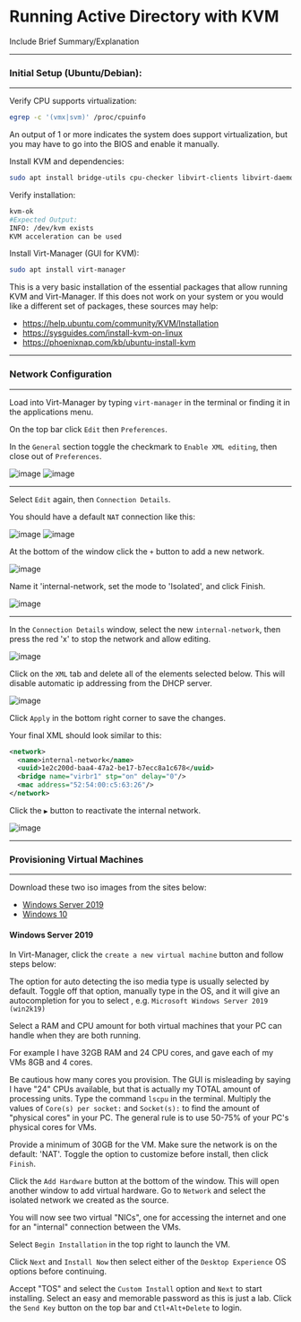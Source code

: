 # Running Active Directory with KVM

Include Brief Summary/Explanation

---

### Initial Setup (Ubuntu/Debian):

---

Verify CPU supports virtualization:

```sh
egrep -c '(vmx|svm)' /proc/cpuinfo
```

An output of 1 or more indicates the system does support virtualization, but you may have to go
into the BIOS and enable it manually.

Install KVM and dependencies:

```sh
sudo apt install bridge-utils cpu-checker libvirt-clients libvirt-daemon-system qemu-kvm virtinst
```

Verify installation:

```sh
kvm-ok
#Expected Output:
INFO: /dev/kvm exists
KVM acceleration can be used
```

Install Virt-Manager (GUI for KVM):

```sh
sudo apt install virt-manager
```

This is a very basic installation of the essential packages that allow running KVM and Virt-Manager.
If this does not work on your system or you would like a different set of packages, these sources may help:

- https://help.ubuntu.com/community/KVM/Installation
- https://sysguides.com/install-kvm-on-linux
- https://phoenixnap.com/kb/ubuntu-install-kvm

---

### Network Configuration

---

Load into Virt-Manager by typing `virt-manager` in the terminal or finding it in the applications menu.

On the top bar click `Edit` then `Preferences`.

In the `General` section toggle the checkmark to `Enable XML editing`, then close out of `Preferences`.

![image](https://github.com/user-attachments/assets/e8476f55-2027-4616-9e56-3044b915ade3) ![image](https://github.com/user-attachments/assets/785877a4-57c0-45bc-9aee-85d85ca3953f)

---

Select `Edit` again, then `Connection Details`.

You should have a default `NAT` connection like this:

![image](https://github.com/user-attachments/assets/153de4c0-a915-4b85-848d-0cc25e004b42) ![image](https://github.com/user-attachments/assets/1ec84aa7-5d68-41cb-bd9e-bccae0963e0b)

At the bottom of the window click the `+` button to add a new network.

![image](https://github.com/user-attachments/assets/f8aa9dce-7561-4a20-a58b-7717bfb8f618)

Name it 'internal-network, set the mode to 'Isolated', and click Finish.

![image](https://github.com/user-attachments/assets/99676123-d2ef-42d7-a716-c7c575235921)

---

In the `Connection Details` window, select the new `internal-network`, then press the red 'x' to stop the network and allow editing.

![image](https://github.com/user-attachments/assets/cbb6d78e-b3d3-45ed-9bed-1852803d9d7b)

Click on the `XML` tab and delete all of the elements selected below.
This will disable automatic ip addressing from the DHCP server.

![image](https://github.com/user-attachments/assets/a201ebad-e688-4976-aceb-0d4bd6344df3)

Click `Apply` in the bottom right corner to save the changes.

Your final XML should look similar to this:

```xml
<network>
  <name>internal-network</name>
  <uuid>1e2c200d-baa4-47a2-be17-b7ecc8a1c678</uuid>
  <bridge name="virbr1" stp="on" delay="0"/>
  <mac address="52:54:00:c5:63:26"/>
</network>

```
Click the `▶` button to reactivate the internal network.

![image](https://github.com/user-attachments/assets/10fe0a3f-add6-4c0d-b7c0-3fc4b2610476)

---

### Provisioning Virtual Machines

---

Download these two iso images from the sites below:

- [Windows Server 2019](https://www.microsoft.com/en-us/evalcenter/download-windows-server-2019)
- [Windows 10](https://www.microsoft.com/en-us/software-download/windows10ISO)


#### Windows Server 2019

In Virt-Manager, click the `create a new virtual machine` button and follow steps below:

<!--8step-->
<!--9step-->

The option for auto detecting the iso media type is usually selected by default.
Toggle off that option, manually type in the OS, and it will give an autocompletion for you to select
, e.g. `Microsoft Windows Server 2019 (win2k19)`

<!--10step-->

Select a RAM and CPU amount for both virtual machines that your PC can handle when they are both running.

For example I have 32GB RAM and 24 CPU cores, and gave each of my VMs 8GB and 4 cores.

<!--11step-->

Be cautious how many cores you provision. The GUI is misleading by saying I have "24" CPUs
available, but that is actually my TOTAL amount of processing units. Type the command `lscpu` in
the terminal. Multiply the values of `Core(s) per socket:` and `Socket(s):` to find the amount of "physical cores" in your PC.
The general rule is to use 50-75% of your PC's physical cores for VMs.

<!--12step-->

Provide a minimum of 30GB for the VM. Make sure the network is on the default: 'NAT'. Toggle the option to customize
before install, then click `Finish`.

<!--13step-->

Click the `Add Hardware` button at the bottom of the window. This will open another window to add
virtual hardware. Go to `Network` and select the isolated network we created as the source.

<!--14step-->

You will now see two virtual "NICs", one for accessing the internet and one for an "internal" connection between
the VMs.

<!--15step-->

Select `Begin Installation` in the top right to launch the VM.

Click `Next` and `Install Now` then select either of the `Desktop Experience` OS options before continuing.

<!--16step-->

Accept "TOS" and select the `Custom Install` option and `Next` to start installing. Select an easy and memorable
password as this is just a lab. Click the `Send Key` button on the top bar and `Ctl+Alt+Delete` to login.

<!--17step-->


